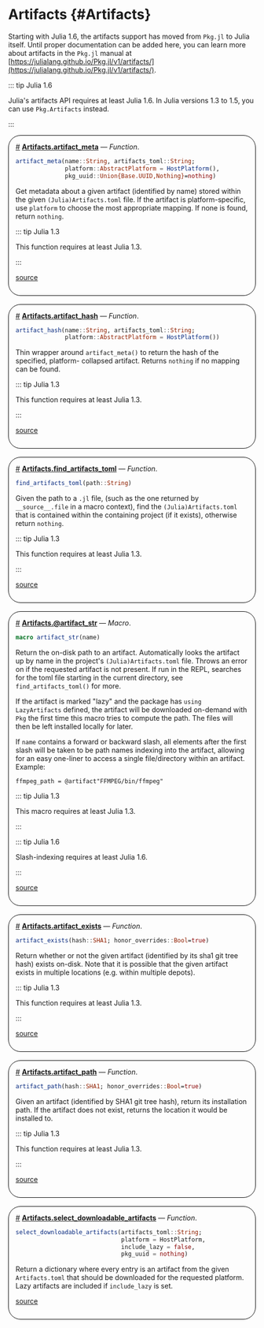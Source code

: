 


# Artifacts {#Artifacts}



Starting with Julia 1.6, the artifacts support has moved from `Pkg.jl` to Julia itself. Until proper documentation can be added here, you can learn more about artifacts in the `Pkg.jl` manual at [https://julialang.github.io/Pkg.jl/v1/artifacts/](https://julialang.github.io/Pkg.jl/v1/artifacts/).

::: tip Julia 1.6

Julia&#39;s artifacts API requires at least Julia 1.6. In Julia versions 1.3 to 1.5, you can use `Pkg.Artifacts` instead.

:::
<div style='border-width:1px; border-style:solid; border-color:black; padding: 1em; border-radius: 25px;'>
<a id='Artifacts.artifact_meta' href='#Artifacts.artifact_meta'>#</a>&nbsp;<b><u>Artifacts.artifact_meta</u></b> &mdash; <i>Function</i>.




```julia
artifact_meta(name::String, artifacts_toml::String;
              platform::AbstractPlatform = HostPlatform(),
              pkg_uuid::Union{Base.UUID,Nothing}=nothing)
```


Get metadata about a given artifact (identified by name) stored within the given `(Julia)Artifacts.toml` file.  If the artifact is platform-specific, use `platform` to choose the most appropriate mapping.  If none is found, return `nothing`.

::: tip Julia 1.3

This function requires at least Julia 1.3.

:::


[source](https://github.com/lazarusA/julia/blob/e162027b054e012a31046f06b22c4befb65eac54/stdlib/Artifacts/src/Artifacts.jl#L370-L381)

</div>
<br>
<div style='border-width:1px; border-style:solid; border-color:black; padding: 1em; border-radius: 25px;'>
<a id='Artifacts.artifact_hash' href='#Artifacts.artifact_hash'>#</a>&nbsp;<b><u>Artifacts.artifact_hash</u></b> &mdash; <i>Function</i>.




```julia
artifact_hash(name::String, artifacts_toml::String;
              platform::AbstractPlatform = HostPlatform())
```


Thin wrapper around `artifact_meta()` to return the hash of the specified, platform- collapsed artifact.  Returns `nothing` if no mapping can be found.

::: tip Julia 1.3

This function requires at least Julia 1.3.

:::


[source](https://github.com/lazarusA/julia/blob/e162027b054e012a31046f06b22c4befb65eac54/stdlib/Artifacts/src/Artifacts.jl#L428-L437)

</div>
<br>
<div style='border-width:1px; border-style:solid; border-color:black; padding: 1em; border-radius: 25px;'>
<a id='Artifacts.find_artifacts_toml' href='#Artifacts.find_artifacts_toml'>#</a>&nbsp;<b><u>Artifacts.find_artifacts_toml</u></b> &mdash; <i>Function</i>.




```julia
find_artifacts_toml(path::String)
```


Given the path to a `.jl` file, (such as the one returned by `__source__.file` in a macro context), find the `(Julia)Artifacts.toml` that is contained within the containing project (if it exists), otherwise return `nothing`.

::: tip Julia 1.3

This function requires at least Julia 1.3.

:::


[source](https://github.com/lazarusA/julia/blob/e162027b054e012a31046f06b22c4befb65eac54/stdlib/Artifacts/src/Artifacts.jl#L493-L502)

</div>
<br>
<div style='border-width:1px; border-style:solid; border-color:black; padding: 1em; border-radius: 25px;'>
<a id='Artifacts.@artifact_str' href='#Artifacts.@artifact_str'>#</a>&nbsp;<b><u>Artifacts.@artifact_str</u></b> &mdash; <i>Macro</i>.




```julia
macro artifact_str(name)
```


Return the on-disk path to an artifact. Automatically looks the artifact up by name in the project&#39;s `(Julia)Artifacts.toml` file. Throws an error on if the requested artifact is not present. If run in the REPL, searches for the toml file starting in the current directory, see `find_artifacts_toml()` for more.

If the artifact is marked &quot;lazy&quot; and the package has `using LazyArtifacts` defined, the artifact will be downloaded on-demand with `Pkg` the first time this macro tries to compute the path. The files will then be left installed locally for later.

If `name` contains a forward or backward slash, all elements after the first slash will be taken to be path names indexing into the artifact, allowing for an easy one-liner to access a single file/directory within an artifact.  Example:

```
ffmpeg_path = @artifact"FFMPEG/bin/ffmpeg"
```


::: tip Julia 1.3

This macro requires at least Julia 1.3.

:::

::: tip Julia 1.6

Slash-indexing requires at least Julia 1.6.

:::


[source](https://github.com/lazarusA/julia/blob/e162027b054e012a31046f06b22c4befb65eac54/stdlib/Artifacts/src/Artifacts.jl#L649-L673)

</div>
<br>
<div style='border-width:1px; border-style:solid; border-color:black; padding: 1em; border-radius: 25px;'>
<a id='Artifacts.artifact_exists' href='#Artifacts.artifact_exists'>#</a>&nbsp;<b><u>Artifacts.artifact_exists</u></b> &mdash; <i>Function</i>.




```julia
artifact_exists(hash::SHA1; honor_overrides::Bool=true)
```


Return whether or not the given artifact (identified by its sha1 git tree hash) exists on-disk.  Note that it is possible that the given artifact exists in multiple locations (e.g. within multiple depots).

::: tip Julia 1.3

This function requires at least Julia 1.3.

:::


[source](https://github.com/lazarusA/julia/blob/e162027b054e012a31046f06b22c4befb65eac54/stdlib/Artifacts/src/Artifacts.jl#L253-L262)

</div>
<br>
<div style='border-width:1px; border-style:solid; border-color:black; padding: 1em; border-radius: 25px;'>
<a id='Artifacts.artifact_path' href='#Artifacts.artifact_path'>#</a>&nbsp;<b><u>Artifacts.artifact_path</u></b> &mdash; <i>Function</i>.




```julia
artifact_path(hash::SHA1; honor_overrides::Bool=true)
```


Given an artifact (identified by SHA1 git tree hash), return its installation path.  If the artifact does not exist, returns the location it would be installed to.

::: tip Julia 1.3

This function requires at least Julia 1.3.

:::


[source](https://github.com/lazarusA/julia/blob/e162027b054e012a31046f06b22c4befb65eac54/stdlib/Artifacts/src/Artifacts.jl#L229-L237)

</div>
<br>
<div style='border-width:1px; border-style:solid; border-color:black; padding: 1em; border-radius: 25px;'>
<a id='Artifacts.select_downloadable_artifacts' href='#Artifacts.select_downloadable_artifacts'>#</a>&nbsp;<b><u>Artifacts.select_downloadable_artifacts</u></b> &mdash; <i>Function</i>.




```julia
select_downloadable_artifacts(artifacts_toml::String;
                              platform = HostPlatform,
                              include_lazy = false,
                              pkg_uuid = nothing)
```


Return a dictionary where every entry is an artifact from the given `Artifacts.toml` that should be downloaded for the requested platform.  Lazy artifacts are included if `include_lazy` is set.


[source](https://github.com/lazarusA/julia/blob/e162027b054e012a31046f06b22c4befb65eac54/stdlib/Artifacts/src/Artifacts.jl#L471-L480)

</div>
<br>
